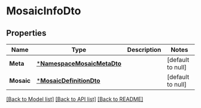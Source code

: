 # MosaicInfoDto

## Properties
Name | Type | Description | Notes
------------ | ------------- | ------------- | -------------
**Meta** | [***NamespaceMosaicMetaDto**](NamespaceMosaicMetaDTO.md) |  | [default to null]
**Mosaic** | [***MosaicDefinitionDto**](MosaicDefinitionDTO.md) |  | [default to null]

[[Back to Model list]](../README.md#documentation-for-models) [[Back to API list]](../README.md#documentation-for-api-endpoints) [[Back to README]](../README.md)



